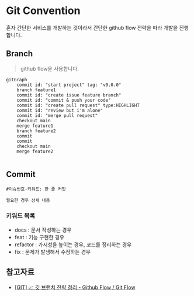 # Git Convention
혼자 간단한 서비스를 개발하는 것이라서 간단한 github flow 전략을 따라 개발을 진행합니다.

## Branch
>  github flow을 사용합니다.
```mermaid
gitGraph
    commit id: "start project" tag: "v0.0.0"
    branch feature1
    commit id: "create issue feature branch"
    commit id: "commit & push your code"
    commit id: "create pull request" type:HIGHLIGHT
    commit id: "review but i'm alone"
    commit id: "merge pull request"
    checkout main
    merge feature1
    branch feature2
    commit
    commit
    checkout main
    merge feature2
    

```
## Commit
```
#이슈번호-키워드: 한 줄 커밋

필요한 경우 상세 내용
```
### 키워드 목록
* docs : 문서 작성하는 경우
* feat : 기능 구현한 경우
* refactor : 가시성을 높이는 경우, 코드를 정리하는 경우
* fix : 문제가 발생해서 수정하는 경우

## 참고자료
* [[GIT] 📈 깃 브랜치 전략 정리 - Github Flow / Git Flow](https://inpa.tistory.com/entry/GIT-%E2%9A%A1%EF%B8%8F-github-flow-git-flow-%F0%9F%93%88-%EB%B8%8C%EB%9E%9C%EC%B9%98-%EC%A0%84%EB%9E%B5)